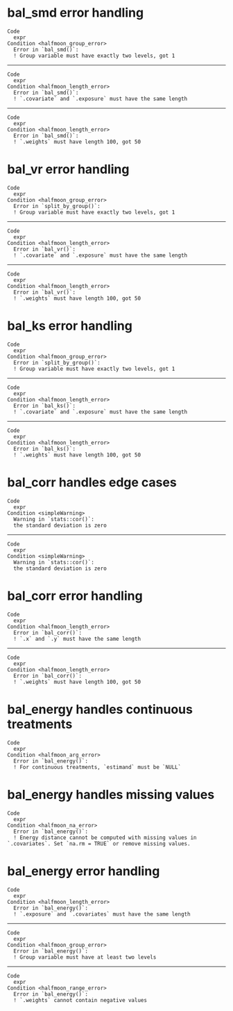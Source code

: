 # bal_smd error handling

    Code
      expr
    Condition <halfmoon_group_error>
      Error in `bal_smd()`:
      ! Group variable must have exactly two levels, got 1

---

    Code
      expr
    Condition <halfmoon_length_error>
      Error in `bal_smd()`:
      ! `.covariate` and `.exposure` must have the same length

---

    Code
      expr
    Condition <halfmoon_length_error>
      Error in `bal_smd()`:
      ! `.weights` must have length 100, got 50

# bal_vr error handling

    Code
      expr
    Condition <halfmoon_group_error>
      Error in `split_by_group()`:
      ! Group variable must have exactly two levels, got 1

---

    Code
      expr
    Condition <halfmoon_length_error>
      Error in `bal_vr()`:
      ! `.covariate` and `.exposure` must have the same length

---

    Code
      expr
    Condition <halfmoon_length_error>
      Error in `bal_vr()`:
      ! `.weights` must have length 100, got 50

# bal_ks error handling

    Code
      expr
    Condition <halfmoon_group_error>
      Error in `split_by_group()`:
      ! Group variable must have exactly two levels, got 1

---

    Code
      expr
    Condition <halfmoon_length_error>
      Error in `bal_ks()`:
      ! `.covariate` and `.exposure` must have the same length

---

    Code
      expr
    Condition <halfmoon_length_error>
      Error in `bal_ks()`:
      ! `.weights` must have length 100, got 50

# bal_corr handles edge cases

    Code
      expr
    Condition <simpleWarning>
      Warning in `stats::cor()`:
      the standard deviation is zero

---

    Code
      expr
    Condition <simpleWarning>
      Warning in `stats::cor()`:
      the standard deviation is zero

# bal_corr error handling

    Code
      expr
    Condition <halfmoon_length_error>
      Error in `bal_corr()`:
      ! `.x` and `.y` must have the same length

---

    Code
      expr
    Condition <halfmoon_length_error>
      Error in `bal_corr()`:
      ! `.weights` must have length 100, got 50

# bal_energy handles continuous treatments

    Code
      expr
    Condition <halfmoon_arg_error>
      Error in `bal_energy()`:
      ! For continuous treatments, `estimand` must be `NULL`

# bal_energy handles missing values

    Code
      expr
    Condition <halfmoon_na_error>
      Error in `bal_energy()`:
      ! Energy distance cannot be computed with missing values in `.covariates`. Set `na.rm = TRUE` or remove missing values.

# bal_energy error handling

    Code
      expr
    Condition <halfmoon_length_error>
      Error in `bal_energy()`:
      ! `.exposure` and `.covariates` must have the same length

---

    Code
      expr
    Condition <halfmoon_group_error>
      Error in `bal_energy()`:
      ! Group variable must have at least two levels

---

    Code
      expr
    Condition <halfmoon_range_error>
      Error in `bal_energy()`:
      ! `.weights` cannot contain negative values

